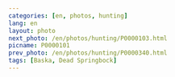```yaml
---
categories: [en, photos, hunting]
lang: en
layout: photo
next_photo: /en/photos/hunting/P0000103.html
picname: P0000101
prev_photo: /en/photos/hunting/P0000340.html
tags: [Baska, Dead Springbock]
---
```

